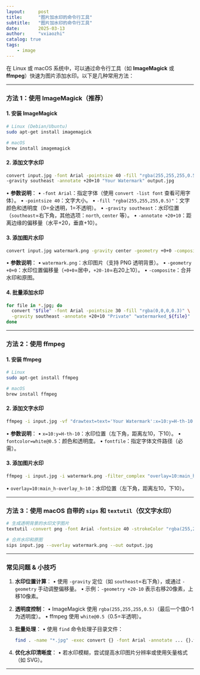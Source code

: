 ```yaml
---
layout:     post
title:      "图片加水印的命令行工具"
subtitle:   "图片加水印的命令行工具"
date:       2025-03-13
author:     "vxiaozhi"
catalog: true
tags:
    - image
---
```


在 Linux 或 macOS 系统中，可以通过命令行工具（如 **ImageMagick** 或 **ffmpeg**）快速为图片添加水印。以下是几种常用方法：

---

### **方法 1：使用 ImageMagick（推荐）**

#### **1. 安装 ImageMagick**

```bash
# Linux (Debian/Ubuntu)
sudo apt-get install imagemagick

# macOS
brew install imagemagick
```

#### **2. 添加文字水印**

```bash
convert input.jpg -font Arial -pointsize 40 -fill "rgba(255,255,255,0.5)" \
-gravity southeast -annotate +20+10 "Your Watermark" output.jpg
```

• **参数说明**：
  • `-font Arial`：指定字体（使用 `convert -list font` 查看可用字体）。
  • `-pointsize 40`：文字大小。
  • `-fill "rgba(255,255,255,0.5)"`：文字颜色和透明度（0=全透明，1=不透明）。
  • `-gravity southeast`：水印位置（`southeast`=右下角，其他选项：`north`, `center` 等）。
  • `-annotate +20+10`：距离边缘的偏移量（水平+20，垂直+10）。

#### **3. 添加图片水印**

```bash
convert input.jpg watermark.png -gravity center -geometry +0+0 -composite output.jpg
```

• **参数说明**：
  • `watermark.png`：水印图片（支持 PNG 透明背景）。
  • `-geometry +0+0`：水印位置偏移量（`+0+0`=居中，`+20-10`=右20上10）。
  • `-composite`：合并水印和原图。

#### **4. 批量添加水印**
```bash
for file in *.jpg; do
  convert "$file" -font Arial -pointsize 30 -fill "rgba(0,0,0,0.3)" \
  -gravity southeast -annotate +20+10 "Private" "watermarked_${file}"
done
```

---

### **方法 2：使用 ffmpeg**

#### **1. 安装 ffmpeg**

```bash
# Linux
sudo apt-get install ffmpeg

# macOS
brew install ffmpeg
```

#### **2. 添加文字水印**

```bash
ffmpeg -i input.jpg -vf "drawtext=text='Your Watermark':x=10:y=H-th-10:fontsize=24:fontcolor=white@0.5:fontfile=/path/to/font.ttf" -q:v 1 output.jpg
```
• **参数说明**：
  • `x=10:y=H-th-10`：水印位置（左下角，距离左10，下10）。
  • `fontcolor=white@0.5`：颜色和透明度。
  • `fontfile`：指定字体文件路径（必需）。

#### **3. 添加图片水印**

```bash
ffmpeg -i input.jpg -i watermark.png -filter_complex "overlay=10:main_h-overlay_h-10" output.jpg
```
• `overlay=10:main_h-overlay_h-10`：水印位置（左下角，距离左10，下10）。

---

### **方法 3：使用 macOS 自带的 `sips` 和 `textutil`（仅文字水印）**

```bash
# 生成透明背景的水印文字图片
textutil -convert png -font Arial -fontsize 40 -strokeColor "rgba(255,255,255,0.5)" -text "Watermark" -output watermark.png

# 合并水印和原图
sips input.jpg --overlay watermark.png --out output.jpg
```

---

### **常见问题 & 小技巧**

1. **水印位置计算**：
   • 使用 `-gravity` 定位（如 `southeast`=右下角），或通过 `-geometry` 手动调整偏移量。
   • 示例：`-geometry +20-10` 表示右移20像素，上移10像素。

2. **透明度控制**：
   • ImageMagick 使用 `rgba(255,255,255,0.5)`（最后一个值0-1为透明度）。
   • ffmpeg 使用 `white@0.5`（0.5=半透明）。

3. **批量处理**：
   • 使用 `find` 命令处理子目录文件：
     ```bash
     find . -name "*.jpg" -exec convert {} -font Arial -annotate ... {}.watermarked.jpg \;
     ```

4. **优化水印清晰度**：
   • 若水印模糊，尝试提高水印图片分辨率或使用矢量格式（如 SVG）。

---
